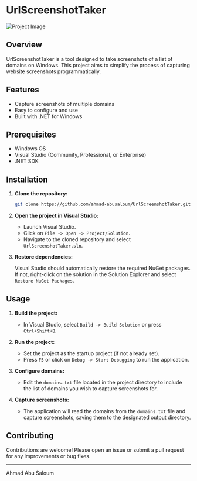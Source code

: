 # UrlScreenshotTaker

![Project Image](https://github.com/ahmad-abusaloum/UrlScreenshotTaker/assets/25351143/b9368365-804a-4023-8737-c23386e60d77)

## Overview

UrlScreenshotTaker is a tool designed to take screenshots of a list of domains on Windows. This project aims to simplify the process of capturing website screenshots programmatically.

## Features

- Capture screenshots of multiple domains
- Easy to configure and use
- Built with .NET for Windows

## Prerequisites

- Windows OS
- Visual Studio (Community, Professional, or Enterprise)
- .NET SDK

## Installation

1. **Clone the repository:**

    ```sh
    git clone https://github.com/ahmad-abusaloum/UrlScreenshotTaker.git
    ```

2. **Open the project in Visual Studio:**

    - Launch Visual Studio.
    - Click on `File -> Open -> Project/Solution`.
    - Navigate to the cloned repository and select `UrlScreenshotTaker.sln`.

3. **Restore dependencies:**

    Visual Studio should automatically restore the required NuGet packages. If not, right-click on the solution in the Solution Explorer and select `Restore NuGet Packages`.

## Usage

1. **Build the project:**

    - In Visual Studio, select `Build -> Build Solution` or press `Ctrl+Shift+B`.

2. **Run the project:**

    - Set the project as the startup project (if not already set).
    - Press `F5` or click on `Debug -> Start Debugging` to run the application.

3. **Configure domains:**

    - Edit the `domains.txt` file located in the project directory to include the list of domains you wish to capture screenshots for.

4. **Capture screenshots:**

    - The application will read the domains from the `domains.txt` file and capture screenshots, saving them to the designated output directory.

## Contributing

Contributions are welcome! Please open an issue or submit a pull request for any improvements or bug fixes.

---

Ahmad Abu Saloum
